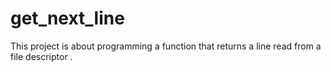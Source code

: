 # get_next_line
This project is about programming a function that returns a line
read from a file descriptor .
